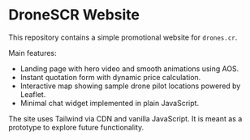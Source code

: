 # DroneSCR Website

This repository contains a simple promotional website for `drones.cr`.

Main features:

- Landing page with hero video and smooth animations using AOS.
- Instant quotation form with dynamic price calculation.
- Interactive map showing sample drone pilot locations powered by Leaflet.
- Minimal chat widget implemented in plain JavaScript.

The site uses Tailwind via CDN and vanilla JavaScript. It is meant as a prototype to explore future functionality.
